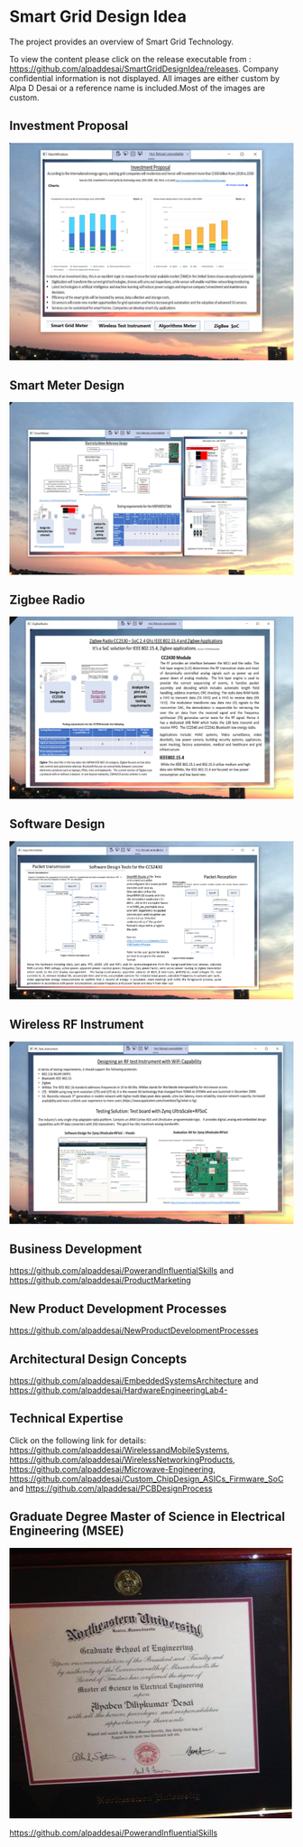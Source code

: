 # Smart Grid Design Idea

The project provides an overview of Smart Grid Technology. 

To view the content please click on the release executable from : https://github.com/alpaddesai/SmartGridDesignIdea/releases.
Company confidential information is not displayed. All images are either custom by Alpa D Desai or a reference name is included.Most of the images are custom.

## Investment Proposal
![image](InvestmentProposal.png)

## Smart Meter Design
![image](SmartMeterDesign.png)

## Zigbee Radio
![image](ZigBeeRadio.png)

## Software Design 
![image](SoftwareDesign.png)

## Wireless RF Instrument
![image](WirelessRFInstrument.png)

## Business Development 
https://github.com/alpaddesai/PowerandInfluentialSkills and https://github.com/alpaddesai/ProductMarketing

## New Product Development Processes
https://github.com/alpaddesai/NewProductDevelopmentProcesses 

## Architectural Design Concepts
https://github.com/alpaddesai/EmbeddedSystemsArchitecture and https://github.com/alpaddesai/HardwareEngineeringLab4-  

## Technical Expertise
Click on the following link for details: https://github.com/alpaddesai/WirelessandMobileSystems, https://github.com/alpaddesai/WirelessNetworkingProducts, https://github.com/alpaddesai/Microwave-Engineering, https://github.com/alpaddesai/Custom_ChipDesign_ASICs_Firmware_SoC and https://github.com/alpaddesai/PCBDesignProcess


## Graduate Degree Master of Science in Electrical Engineering (MSEE)
![image](GraduateDegreeEE.png)

https://github.com/alpaddesai/PowerandInfluentialSkills
